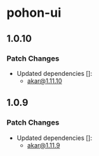 # pohon-ui

## 1.0.10

### Patch Changes

- Updated dependencies []:
  - akar@1.11.10

## 1.0.9

### Patch Changes

- Updated dependencies []:
  - akar@1.11.9
